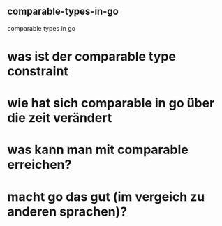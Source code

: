 ## comparable-types-in-go
comparable types in go

# was ist der comparable type constraint

# wie hat sich comparable in go über die zeit verändert

# was kann man mit comparable erreichen?

# macht go das gut (im vergeich zu anderen sprachen)?
